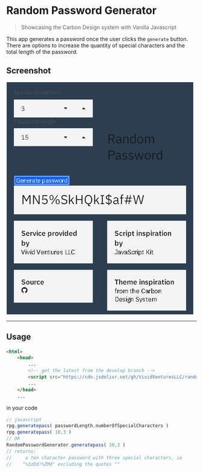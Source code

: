 # Random Password Generator

> Showcasing the Carbon Design system with Vanilla Javascript

This app generates a password once the user clicks the `generate` button.
There are options to increase the quantity of special characters and the
total length of the password.

## Screenshot

![screenshot.png](assets/images/screenshot.PNG)

----

## Usage

```html
<html>
    <head>
        ...
        <!-- get the latest from the develop branch -->
        <script src="https://cdn.jsdelivr.net/gh/VividVenturesLLC/random-password-generator/assets/js/random-password-generator.js"></script>
        ...
    </head>
    ...
```

in your code

```javascript
// javascript
rpg.generatepass( passwordLength,numberOfSpecialCharacters )
rpg.generatepass( 10,3 )
// OR
RandomPasswordGenerator.generatepass( 10,3 )
// returns:
//     a ten character password with three special characters, ie
//    "%3zDd!%ZMd" excluding the quotes ""

```
